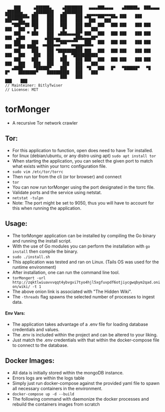 ```
    ███      ▄██████▄     ▄████████   ▄▄▄▄███▄▄▄▄    ▄██████▄  ███▄▄▄▄      ▄██████▄     ▄████████    ▄████████ 
▀█████████▄ ███    ███   ███    ███ ▄██▀▀▀███▀▀▀██▄ ███    ███ ███▀▀▀██▄   ███    ███   ███    ███   ███    ███ 
   ▀███▀▀██ ███    ███   ███    ███ ███   ███   ███ ███    ███ ███   ███   ███    █▀    ███    █▀    ███    ███ 
    ███   ▀ ███    ███  ▄███▄▄▄▄██▀ ███   ███   ███ ███    ███ ███   ███  ▄███         ▄███▄▄▄      ▄███▄▄▄▄██▀ 
    ███     ███    ███ ▀▀███▀▀▀▀▀   ███   ███   ███ ███    ███ ███   ███ ▀▀███ ████▄  ▀▀███▀▀▀     ▀▀███▀▀▀▀▀   
    ███     ███    ███ ▀███████████ ███   ███   ███ ███    ███ ███   ███   ███    ███   ███    █▄  ▀███████████ 
    ███     ███    ███   ███    ███ ███   ███   ███ ███    ███ ███   ███   ███    ███   ███    ███   ███    ███ 
   ▄████▀    ▀██████▀    ███    ███  ▀█   ███   █▀   ▀██████▀   ▀█   █▀    ████████▀    ██████████   ███    ███ 
                         ███    ███                                                                  ███    ███ 
// Mainteiner: BitlyTwiser
// License: MIT
```

# torMonger
- A recursive Tor network crawler

## Tor:
- For this application to function, open does need to have Tor installed. 
- for linux (debian/ubuntu, or any distro using apt) ```sudo apt install tor```
- When starting the application, you can select the given port to match what exists within your torrc configuration file.
- ```sudo vim /etc/tor/torrc```
- Then run tor from the cli (or tor browser) and connect
- ```tor```
- You can now run torMonger using the port designated in the torrc file.
- Validate ports and the service using netstat.
- ```netstat -tulpn```
- Note: The port might be set to 9050, thus you will have to account for this when running the application.

## Usage:
- The torMonger application can be installed by compiling the Go binary and running the install script.
- With the use of Go modules you can perform the installation with ```go install``` then compile the binary.
- ```sudo ./install.sh```
- This application was tested and ran on Linux. (Tails OS was used for the runtime environment)
- After installation, one can run the command line tool.
- ```torMongert -url http://zqktlwiuavvvqqt4ybvgvi7tyo4hjl5xgfuvpdf6otjiycgwqbym2qad.onion/wiki/ -t 1```
- The above onion link is associated with "The Hidden Wiki".
- The ```-threads``` flag spawns the selected number of processes to ingest data.
#### Env Vars:
- The application takes advantage of a .env file for loading database credentials and values.
- The .env is included within the project and can be altered to your liking. 
- Just match the .env credentials with that within the docker-compose file to connect to the database.

## Docker Images:
- All data is initially stored within the mongoDB instance.
- Errors logs are within the logs table
- Simply just run docker-compose against the provided yaml file to spawn all necessary containers in the environment.
- ```docker-compose up -d --build```
- The following command with daemonize the docker processes and rebuild the containers images from scratch


